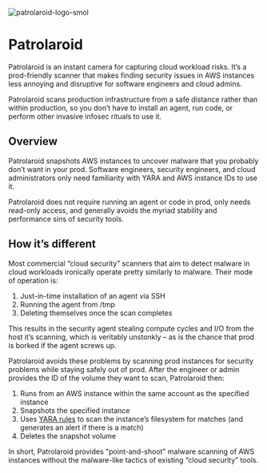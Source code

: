 ![patrolaroid-logo-smol](https://user-images.githubusercontent.com/18424886/119518450-831cdf80-bd46-11eb-890b-f8f0faffdd8b.png)

# Patrolaroid
Patrolaroid is an instant camera for capturing cloud workload risks. It’s a prod-friendly scanner that makes finding security issues in AWS instances less annoying and disruptive for software engineers and cloud admins. 

Patrolaroid scans production infrastructure from a safe distance rather than within production, so you don’t have to install an agent, run code, or perform other invasive infosec rituals to use it.

## Overview
Patrolaroid snapshots AWS instances to uncover malware that you probably don’t want in your prod. Software engineers, security engineers, and cloud administrators only need familiarity with YARA and AWS instance IDs to use it. 

Patrolaroid does not require running an agent or code in prod, only needs read-only access, and generally avoids the myriad stability and performance sins of security tools. 

## How it’s different
Most commercial “cloud security” scanners that aim to detect malware in cloud workloads ironically operate pretty similarly to malware. Their mode of operation is:
1.	Just-in-time installation of an agent via SSH
2.	Running the agent from /tmp
3.	Deleting themselves once the scan completes

This results in the security agent stealing compute cycles and I/O from the host it’s scanning, which is veritably unstonkly – as is the chance that prod is borked if the agent screws up.

Patrolaroid avoids these problems by scanning prod instances for security problems while staying safely out of prod. After the engineer or admin provides the ID of the volume they want to scan, Patrolaroid then:
1.	Runs from an AWS instance within the same account as the specified instance
2.	Snapshots the specified instance
3.	Uses [YARA rules]( https://github.com/capsule8/go-yara) to scan the instance’s filesystem for matches (and generates an alert if there is a match)
4.	Deletes the snapshot volume

In short, Patrolaroid provides "point-and-shoot" malware scanning of AWS instances without the malware-like tactics of existing “cloud security” tools. 

